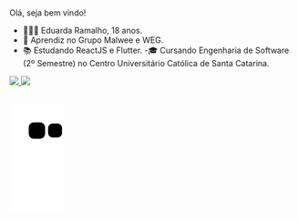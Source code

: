 ### 

Olá, seja bem vindo! 
  - 👩🏽‍💻 Eduarda Ramalho, 18 anos.
  - 🔭 Aprendiz no Grupo Malwee e WEG.
  - 📚 Estudando ReactJS e Flutter.
   -🎓 Cursando Engenharia de Software (2º Semestre) no Centro Universitário Católica de Santa Catarina.

<div style=" align:"center">
  <a href="https://github.com/eduardaramalho">
  <img height="180em" src="https://github-readme-stats.vercel.app/api?username=eduardaramalho&show_icons=true&theme=nightowl&include_all_commits=true&count_private=true"/>
  <img height="180em" src="https://github-readme-stats.vercel.app/api/top-langs/?username=eduardaramalho&layout=compact&langs_count=7&theme=nightowl"/>
 
</div>
  
 ##


  ![Snake animation](https://github.com/eduardaramalho/eduardaramalho/blob/output/github-contribution-grid-snake.svg)

